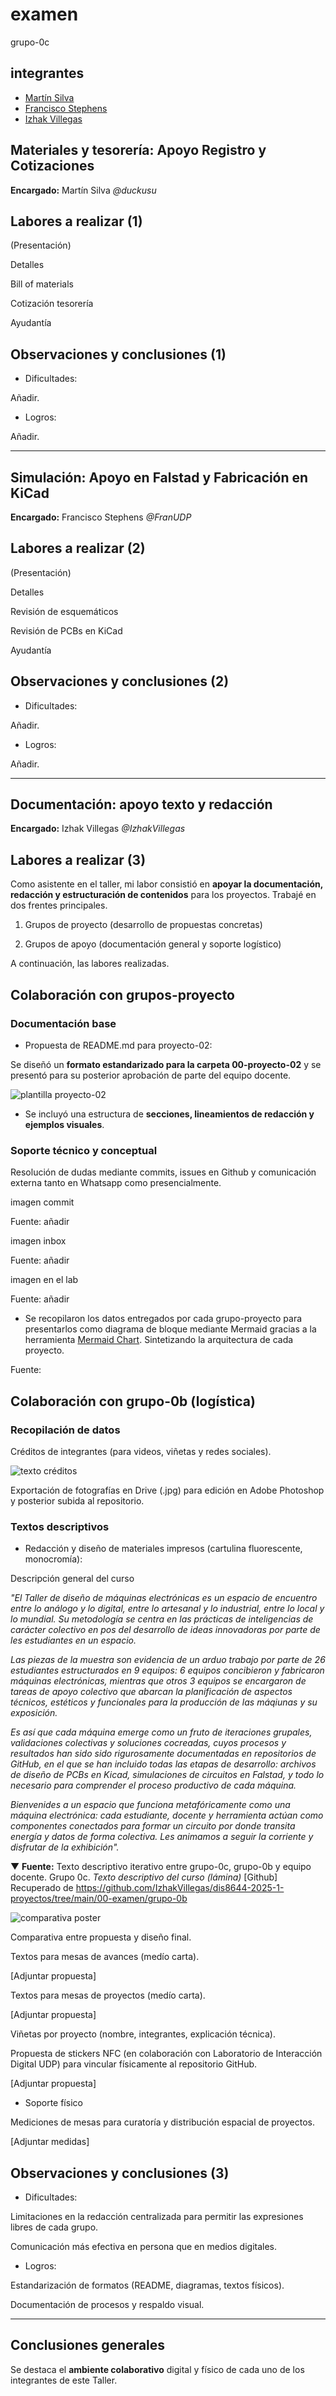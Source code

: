 # examen

grupo-0c

## integrantes

- [Martín Silva](https://github.com/duckusu)
- [Francisco Stephens](https://github.com/FranUDP)
- [Izhak Villegas](https://github.com/IzhakVillegas)

## Materiales y tesorería: Apoyo Registro y Cotizaciones

**Encargado:** Martín Silva *@duckusu*

## Labores a realizar (1)

(Presentación)

Detalles

Bill of materials

Cotización tesorería

Ayudantía

## Observaciones y conclusiones (1)

- Dificultades:

Añadir.

- Logros:

Añadir.

---

## Simulación: Apoyo en Falstad y Fabricación en KiCad

**Encargado:** Francisco Stephens *@FranUDP*

## Labores a realizar (2)

(Presentación)

Detalles

Revisión de esquemáticos

Revisión de PCBs en KiCad

Ayudantía

## Observaciones y conclusiones (2)

- Dificultades:

 Añadir.

- Logros:

 Añadir.

---

## Documentación: apoyo texto y redacción

**Encargado:** Izhak Villegas *@IzhakVillegas*

## Labores a realizar (3)

Como asistente en el taller, mi labor consistió en **apoyar la documentación, redacción y estructuración de contenidos** para los proyectos. Trabajé en dos frentes principales.

1. Grupos de proyecto (desarrollo de propuestas concretas)

2. Grupos de apoyo (documentación general y soporte logístico)

A continuación, las labores realizadas.

## Colaboración con grupos-proyecto

### Documentación base

- Propuesta de README.md para proyecto-02:

 Se diseñó un **formato estandarizado para la carpeta 00-proyecto-02** y se presentó para su posterior aprobación de parte del equipo docente.

![plantilla proyecto-02](./imagenes/plantilla-proyecto-02.jpg)

- Se incluyó una estructura de **secciones, lineamientos de redacción y ejemplos visuales**.

### Soporte técnico y conceptual

Resolución de dudas mediante commits, issues en Github y comunicación externa tanto en Whatsapp como presencialmente.

imagen commit

Fuente: añadir

imagen inbox

Fuente: añadir

imagen en el lab

Fuente: añadir

- Se recopilaron los datos entregados por cada grupo-proyecto para presentarlos como diagrama de bloque mediante Mermaid gracias a la herramienta [Mermaid Chart](https://www.mermaidchart.com/). Sintetizando la arquitectura de cada proyecto.

Fuente:

## Colaboración con grupo-0b (logística)

### Recopilación de datos

Créditos de integrantes (para videos, viñetas y redes sociales).

![texto créditos](./imagenes/texto-creditos.jpg)

Exportación de fotografías en Drive (.jpg) para edición en Adobe Photoshop y posterior subida al repositorio.

### Textos descriptivos

- Redacción y diseño de materiales impresos (cartulina fluorescente, monocromía):

Descripción general del curso

*"El Taller de diseño de máquinas electrónicas es un espacio de encuentro entre lo análogo y lo digital, entre lo artesanal y lo industrial, entre lo local y lo mundial. Su metodología se centra en las prácticas de inteligencias de carácter colectivo en pos del desarrollo de ideas innovadoras por parte de les estudiantes en un espacio.*

*Las piezas de la muestra son evidencia de un arduo trabajo por parte de 26 estudiantes estructurados en 9 equipos: 6 equipos concibieron y fabricaron máquinas electrónicas, mientras que otros 3 equipos se encargaron de tareas de apoyo colectivo que abarcan la planificación de aspectos técnicos, estéticos y funcionales para la producción de las máqiunas y su exposición.*

*Es así que cada máquina emerge como un fruto de iteraciones grupales, validaciones colectivas y soluciones cocreadas, cuyos procesos y resultados han sido sido rigurosamente documentadas en repositorios de GitHub, en el que se han incluido todas las etapas de desarrollo: archivos de diseño de PCBs en Kicad, simulaciones de circuitos en Falstad, y todo lo necesario para comprender el proceso productivo de cada máquina.*

*Bienvenides a un espacio que funciona metafóricamente como una máquina electrónica: cada estudiante, docente y herramienta actúan como componentes conectados para formar un circuito por donde transita energía y datos de forma colectiva. Les animamos a seguir la corriente y disfrutar de la exhibición".*

▼ **Fuente:** Texto descriptivo iterativo entre grupo-0c, grupo-0b y equipo docente. Grupo 0c. *Texto descriptivo del curso (lámina)* [Github] Recuperado de <https://github.com/IzhakVillegas/dis8644-2025-1-proyectos/tree/main/00-examen/grupo-0b>

![comparativa poster](./imagenes/comparativa-poster.jpg)

Comparativa entre propuesta y diseño final.

Textos para mesas de avances (medío carta).

[Adjuntar propuesta]

Textos para mesas de proyectos (medío carta).

[Adjuntar propuesta]

Viñetas por proyecto (nombre, integrantes, explicación técnica).

Propuesta de stickers NFC (en colaboración con Laboratorio de Interacción Digital UDP) para vincular físicamente al repositorio GitHub.

[Adjuntar propuesta]

- Soporte físico

Mediciones de mesas para curatoría y distribución espacial de proyectos.

[Adjuntar medidas]

## Observaciones y conclusiones (3)

- Dificultades:

 Limitaciones en la redacción centralizada para permitir las expresiones libres de cada grupo.

 Comunicación más efectiva en persona que en medios digitales.

- Logros:

 Estandarización de formatos (README, diagramas, textos físicos).

 Documentación de procesos y respaldo visual.

---

## Conclusiones generales

Se destaca el **ambiente colaborativo** digital y físico de cada uno de los integrantes de este Taller.
